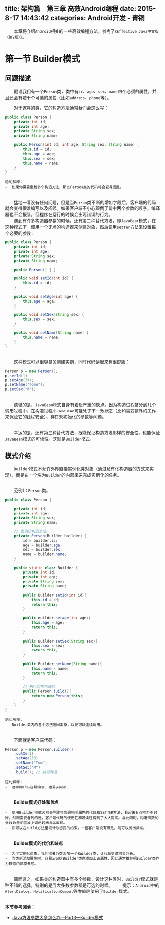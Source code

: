 title: 架构篇　第三章 高效Android编程
date: 2015-8-17 14:43:42
categories: Android开发 - 青铜
---
　　本章将介绍`Android`相关的一些高效编程方法，参考了`《Effective Java中文版（第2版）》`。

# 第一节 Builder模式 #

## 问题描述 ##
　　假设我们有一个`Person`类，类中有`id`、`age`、`sex`、`name`四个必须的属性，并且还会有若干个可选的属性（比如`address`、`phone`等）。

　　对于这样的类，它的构造方法通常我们会这么写：
``` java
public class Person {
    private int id;
    private int age;
    private String sex;
    private String name;
	
    public Person(int id, int age, String sex, String name) {
        this.id = id;
        this.age = age;
        this.sex = sex;
        this.name = name;
    }
}
```
    语句解释：
    -  如果你需要重载多个构造方法，那么Person类的代码将会变得很乱。

<br>　　猛地一看没有任何问题，但是当`Person`类不断的增加字段后，客户端的代码就会变得很难编写以及阅读。如果客户端不小心颠倒了其中两个参数的顺序，编译器也不会报错，但程序在运行的时候会出现错误的行为。
<br>　　遇到有许多构造器参数的时候，还有第二种替代方法，即`JavaBean`模式，在这种模式下，调用一个无参的构造器来创建对象，然后调用`setter`方法来设置每个必要的参数：
``` java
public class Person {
    private int id;
    private int age;
    private String sex;
    private String name;

    public Person() { }

    public void setId(int id) {
        this.id = id;
    }

    public void setAge(int age) {
        this.age = age;
    }

    public void setSex(String sex) {
        this.sex = sex;
    }

    public void setName(String name) {
        this.name = name;
    }
}
```
<br>　　这种模式可以很容易的创建实例，同时代码读起来也很舒服：
``` java
Person p = new Person();
p.setId(1);
p.setAge(30);
p.setName("Tome");
p.setSex("M");
```

<br>　　遗憾的是，`JavaBean`模式自身有着很严重的缺点。因为构造过程被分到几个调用过程中，在构造过程中`JavaBean`可能处于不一致状态（比如需要额外的工作来保证它的线程安全）、存在未初始化的参数等问题。

<br>　　幸运的是，还有第三种替代方法，既能保证构造方法那样的安全性，也能保证`JavaBean`模式的可读性。这就是`Builder`模式。

## 模式介绍 ##
　　`Builder`模式不允许外界直接实例化类对象（通过私有化构造器的方式来实现），而是由一个名为`Builder`的内部来来完成实例化的任务。

<br>　　范例1：`Person`类。
``` java
public class Person {

    private int id;
    private int age;
    private String sex;
    private String name;

    // 私有化构造方法。
    private Person(Builder builder) { 
        id = builder.id;
        age = builder.age;
        sex = builder.sex;
        name = builder.name;
    }

    public static class Builder {
        private int id;
        private int age;
        private String sex;
        private String name;
		
        public Builder setId(int id){
            this.id = id;
            return this;
        }
		
        public Builder setAge(int age){
            this.age = age;
            return this;
        }
		
        public Builder setSex(String sex){
            this.sex = sex;
            return this;
        }
		
        public Builder setName(String name){
            this.name = name;
            return this;
        }
		
        // 执行实例化操作。
        public Person build(){
            return new Person(this);
        }
    }
}
```
    语句解释：
    -  Builder类内的各个方法返回本身，以便可以连续调用。

<br>　　下面就是客户端代码：
``` java
Person p = new Person.Builder()
    .setId(1)
    .setAge(30)
    .setName("Tom")
    .setSex("M")
    .build(); // 执行构造
```
    语句解释：
    -  这样的代码容易编写，也易于阅读。

<br>　　**Builder模式好处和优点**

	-  使用Builder模式必然会导致写两遍相关属性的代码和SETTER方法，看起来有点吃力不讨好。然而需要看到的是，客户端代码的便用性和可读性得到了大大提高。与此同时，构造函数的参数数量明显减少调用起来非常直观。
	-  你可以在build方法里设计你想要的约束，一旦客户端没有满足，则可以抛出异常。

<br>　　**Builder模式的代价和缺点**

	-  为了实例化对象，我们需要为类添加一个Builder类，让代码变得稍显冗长。
	-  当类新添加属性时，容易忘记给Builder类也添加上该属性，因此通常推荐把Builder类作为静态内部类来写。

<br>　　简而言之，如果类的构造器中有多个参数，设计这种类时，`Builder`模式就是种不错的选择，特别的是当大多数参数都是可选的时候。
　　提示：`Android`中的`AlertDialog`、`NotificationCompat`等类都是使用了`Builder`模式。

<br>**本节参考阅读：**
- [Java方法参数太多怎么办—Part3—Builder模式](http://www.importnew.com/6605.html)



<br><br>
